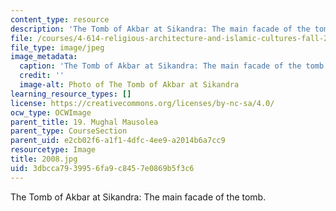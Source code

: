 ```yaml
---
content_type: resource
description: 'The Tomb of Akbar at Sikandra: The main facade of the tomb.'
file: /courses/4-614-religious-architecture-and-islamic-cultures-fall-2002/3dbcca7939956fa9c8457e0869b5f3c6_2008.jpg
file_type: image/jpeg
image_metadata:
  caption: 'The Tomb of Akbar at Sikandra: The main facade of the tomb.'
  credit: ''
  image-alt: Photo of The Tomb of Akbar at Sikandra
learning_resource_types: []
license: https://creativecommons.org/licenses/by-nc-sa/4.0/
ocw_type: OCWImage
parent_title: 19. Mughal Mausolea
parent_type: CourseSection
parent_uid: e2cb02f6-a1f1-4dfc-4ee9-a2014b6a7cc9
resourcetype: Image
title: 2008.jpg
uid: 3dbcca79-3995-6fa9-c845-7e0869b5f3c6
---
```

The Tomb of Akbar at Sikandra: The main facade of the tomb.